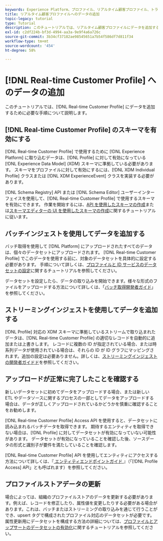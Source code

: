 ```yaml
---
keywords: Experience Platform、プロファイル、リアルタイム顧客プロファイル、トラブルシューティング、API、プロファイルの有効化、プロファイルの有効化
title: リアルタイム顧客プロファイルへのデータの追加
topic-legacy: tutorial
type: Tutorial
description: このチュートリアルでは、リアルタイム顧客プロファイルにデータを追加するために必要な手順について説明します。
exl-id: c2df224b-bf3d-4994-aa3a-9e9f4a6a726c
source-git-commit: 3b34cf37182ae98545651a7b54f586df7d811f34
workflow-type: tm+mt
source-wordcount: '454'
ht-degree: 58%

---
```



# [!DNL Real-time Customer Profile] へのデータの追加

このチュートリアルでは、[!DNL Real-time Customer Profile] にデータを追加するために必要な手順について説明します。

## [!DNL Real-time Customer Profile] のスキーマを有効にする

[!DNL Real-time Customer Profile] で使用するために [!DNL Experience Platform] に取り込むデータは、[!DNL Profile] に対して有効になっている [!DNL Experience Data Model] (XDM) スキーマに準拠している必要があります。 スキーマをプロファイルに対して有効にするには、[!DNL XDM Individual Profile] クラスまたは [!DNL XDM ExperienceEvent] クラスを実装する必要があります。

[!DNL Schema Registry] API または [!DNL Schema Editor] ユーザーインターフェイスを使用して、[!DNL Real-time Customer Profile] で使用するスキーマを有効にできます。 作業を開始するには、[API を使用したスキーマの作成](../../xdm/tutorials/create-schema-api.md)または[スキーマエディターの UI を使用したスキーマの作成](../../xdm/tutorials/create-schema-ui.md)に関するチュートリアルに従います。

## バッチインジェストを使用してデータを追加する

バッチ取得を使用して [!DNL Platform] にアップロードされたすべてのデータは、個々のデータセットにアップロードされます。 [!DNL Real-time Customer Profile] でこのデータを使用する前に、対象のデータセットを具体的に設定する必要があります。 手順について詳しくは、[プロファイルと ID サービスのデータセットの設定](dataset-configuration.md)に関するチュートリアルを参照してください。

データセットを設定したら、データの取り込みを開始できます。様々な形式のファイルをアップロードする方法について詳しくは、「[バッチ取得開発者ガイド](../../ingestion/batch-ingestion/api-overview.md)」を参照してください。

## ストリーミングインジェストを使用してデータを追加する

[!DNL Profile] 対応の XDM スキーマに準拠しているストリームで取り込まれたデータは、[!DNL Real-time Customer Profile] の適切なレコードを自動的に追加または上書きします。 レコードに複数の ID が指定されている場合、または時系列データが使用されている場合は、それらの ID が ID グラフにマッピングされます。追加の設定は必要ありません。詳しくは、[ストリーミングインジェストの開発者ガイドド](../../ingestion/tutorials/streaming-record-data.md)を参照してください。

## アップロードが正常に完了したことを確認する

新しいデータセットに初めてデータをアップロードする場合、または新しい ETL やデータソースに関するプロセスの一部としてデータをアップロードする場合は、データが正しくアップロードされているかどうかを慎重に確認することをお勧めします。

[!DNL Real-time Customer Profile] Access API を使用すると、データセットに読み込まれるバッチデータを取得できます。 期待するエンティティを取得できない場合は、[!DNL Profile] に対してデータセットが有効になっていない可能性があります。 データセットが有効になっていることを確認した後、ソースデータの形式と識別子が要件を満たしていることを確認します。

[!DNL Real-time Customer Profile] API を使用してエンティティにアクセスする方法について詳しくは、『[ エンティティエンドポイントガイド ](../api/entities.md)』（「[!DNL Profile Access] API」とも呼ばれます）を参照してください。

## プロファイルストアデータの更新

場合によっては、組織のプロファイルストアのデータを更新する必要があります。例えば、レコードを修正したり、属性値を変更したりする必要がある場合があります。これは、バッチまたはストリーミングの取り込みを通じて行うことができ、upsert タグで構成されたプロファイル対応のデータセットが必要です。属性更新用にデータセットを構成する方法の詳細については、[プロファイルとアップサートのデータセットの有効化](../../catalog/datasets/enable-upsert.md)に関するチュートリアルを参照してください。
